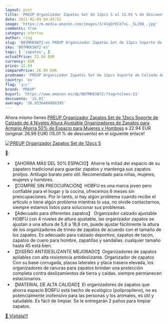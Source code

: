 ```yaml
---
layout: post
title: 'PREUP Organizador Zapatos Set de 12pcs S al 15.01 % de descuento'
date: 2021-02-09 04:45:51
image: 'https://m.media-amazon.com/images/I/41qQrECe7sL._SL200_.jpg'
comments: true
category: ofertas
author: ring
slug: 'B07MKKSW72-es PREUP Organizador Zapatos Set de 12pcs Soporte de Calzado...'
sku: 'B07MKKSW72-es'
tags: [ 'zapatos', ]
actualPrice: 22.94 EUR
currency: EUR
price: 22.94
comparePrice: 26.99 EUR
prodname: 'PREUP Organizador Zapatos Set de 12pcs Soporte de Calzado de 4 Niveles Altura Ajustable Organizadores de Zapatos para Armario Ahorra 50% de Espacio para Mujeres y Hombres'
country: 'es'
flag: '🇪🇸'
brand: 'PREUP'
buyurl: 'https://www.amazon.es/dp/B07MKKSW72/?tag=tolees-21'
descuento: '15.01'
average: '26.9336464088395'
---
```


Ahora mismo tienes [PREUP Organizador Zapatos Set de 12pcs Soporte de Calzado de 4 Niveles Altura Ajustable Organizadores de Zapatos para Armario Ahorra 50% de Espacio para Mujeres y Hombres](https://www.amazon.es/dp/B07MKKSW72/?tag=tolees-21) a 22.94 EUR (original: 26.99 EUR) (15.01 %  de descuento) en el siguiente enlace!

[![PREUP Organizador Zapatos Set de 12pcs S](https://m.media-amazon.com/images/I/41qQrECe7sL._SL200_.jpg)](https://www.amazon.es/dp/B07MKKSW72/?tag=tolees-21)

🔎:

- 【AHORRA MÁS DEL 50% ESPACIO】Ahorre la mitad del espacio de su zapatero tradicional para guardar zapatos y mantenga sus zapatos prolijos. Artilugio barato pero útil. Recomendado para niñas, mujeres, mujeres y hombres.
- 【COMPRE SIN PREOCUPACIÓN】HOBFU es una marca joven pero confiable para el hogar y la cocina, ofrecemos 6 meses sin preocupaciones. Por lo tanto, si hay algún problema cuando recibe el artículo o tiene algún problema mientras lo usa, no olvide contactarnos, siempre estamos listos para solucionar sus problemas.
- 【Adecuado para diferentes zapatos】 Organizador calzado ajustable HOBFU con 4 niveles de altura ajustable, las organizador zapatos se ajustan a una altura de 5,8 a 18,8 cm, puede ajustar fácilmente la altura de los organizadores de trineo de zapatos de acuerdo con el tamaño de los zapatos. Es adecuado para calzado deportivo, zapatos de tacón, zapatos de cuero para hombre, zapatillas y sandalias. cualquier tamaño hasta 45 está bien.
- 【DISEÑO ANTIDESLIZANTE MEJORADO】Organizadores de zapatos apilables con alta resistencia antideslizante. Organizador de zapatos Con su base corrugada, placas laterales y placa trasera elevada, los organizadores de ranuras para zapatos brindan una protección completa contra deslizamientos de tierra y caídas. siempre permanecen estacionarios.
- 【MATERIAL DE ALTA CALIDAD】El organizadores de zapatos que ahorra espacio BOBFU está hecho de ecológico (polipropileno), no es potencialmente inofensivo para las personas y los animales, es útil y saludable. Es fácil de limpiar. Se le entregarán 2 paños para limpiar zapatos.

[🛒 Visítala!!!](https://www.amazon.es/dp/B07MKKSW72/?tag=tolees-21)
